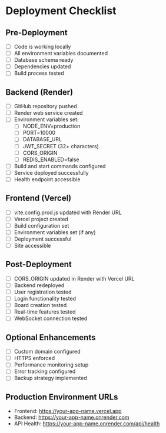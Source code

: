 # Deployment Checklist

## Pre-Deployment
- [ ] Code is working locally
- [ ] All environment variables documented
- [ ] Database schema ready
- [ ] Dependencies updated
- [ ] Build process tested

## Backend (Render)
- [ ] GitHub repository pushed
- [ ] Render web service created
- [ ] Environment variables set:
  - [ ] NODE_ENV=production
  - [ ] PORT=10000
  - [ ] DATABASE_URL
  - [ ] JWT_SECRET (32+ characters)
  - [ ] CORS_ORIGIN
  - [ ] REDIS_ENABLED=false
- [ ] Build and start commands configured
- [ ] Service deployed successfully
- [ ] Health endpoint accessible

## Frontend (Vercel)
- [ ] vite.config.prod.js updated with Render URL
- [ ] Vercel project created
- [ ] Build configuration set
- [ ] Environment variables set (if any)
- [ ] Deployment successful
- [ ] Site accessible

## Post-Deployment
- [ ] CORS_ORIGIN updated in Render with Vercel URL
- [ ] Backend redeployed
- [ ] User registration tested
- [ ] Login functionality tested
- [ ] Board creation tested
- [ ] Real-time features tested
- [ ] WebSocket connection tested

## Optional Enhancements
- [ ] Custom domain configured
- [ ] HTTPS enforced
- [ ] Performance monitoring setup
- [ ] Error tracking configured
- [ ] Backup strategy implemented

## Production Environment URLs
- Frontend: https://your-app-name.vercel.app
- Backend: https://your-app-name.onrender.com
- API Health: https://your-app-name.onrender.com/api/health